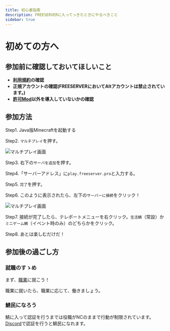 ```yaml
---
title: 初心者指南
description: FREESERVERに入ってっきたときにやるべきこと
sidebar: true
---
```

# 初めての方へ

## 参加前に確認しておいてほしいこと

- **[利用規約](terms/index)の確認**
- **正規アカウントの確認(FREESERVERにおいてAltアカウントは禁止されています。)**
- **[許可Mod](allow-mods)以外を導入していないかの確認**

## 参加方法

Step1. Java版Minecraftを起動する

Step2. `マルチプレイ`を押す。

![マルチプレイ画面](https://i.imgur.com/UJfPHHY.png)

Step3. 右下の`サーバを追加`を押す。

Step4.「サーバーアドレス」に`play.freeserver.pro`と入力する。

Step5. `完了`を押す。

Step6. このように表示されたら、左下の`サーバーに接続`をクリック！

![マルチプレイ画面](https://i.imgur.com/sQrrRwb.png)

Step7. 接続が完了したら、テレポートメニューを右クリック。`生活鯖`（常設）か`ミニゲーム鯖`（イベント時のみ）のどちらかをクリック。

Step8. あとは楽しむだけだ！

## 参加後の過ごし方

### 就職のすゝめ

まず、[職業](plugin/jobs)に就こう！

職業に就いたら、職業に応じて、働きましょう。

### 鯖民になろう

鯖に入って認証を行うまでは役職がNCのままで行動が制限されています。
[Discord](/discord)で認証を行うと鯖民になれます。
